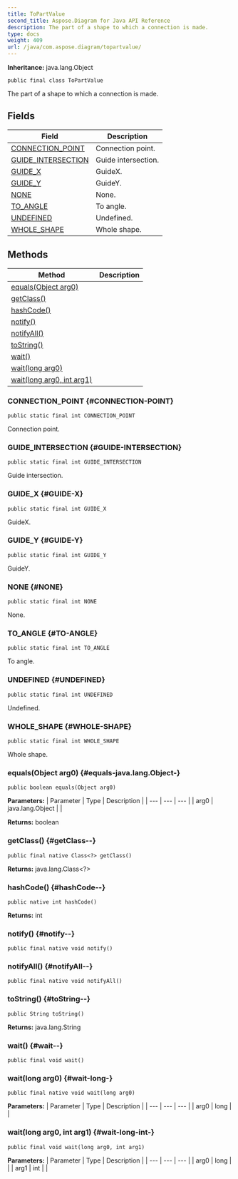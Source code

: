 ```yaml
---
title: ToPartValue
second_title: Aspose.Diagram for Java API Reference
description: The part of a shape to which a connection is made.
type: docs
weight: 409
url: /java/com.aspose.diagram/topartvalue/
---
```


**Inheritance:**
java.lang.Object
```
public final class ToPartValue
```

The part of a shape to which a connection is made.
## Fields

| Field | Description |
| --- | --- |
| [CONNECTION_POINT](#CONNECTION-POINT) | Connection point. |
| [GUIDE_INTERSECTION](#GUIDE-INTERSECTION) | Guide intersection. |
| [GUIDE_X](#GUIDE-X) | GuideX. |
| [GUIDE_Y](#GUIDE-Y) | GuideY. |
| [NONE](#NONE) | None. |
| [TO_ANGLE](#TO-ANGLE) | To angle. |
| [UNDEFINED](#UNDEFINED) | Undefined. |
| [WHOLE_SHAPE](#WHOLE-SHAPE) | Whole shape. |
## Methods

| Method | Description |
| --- | --- |
| [equals(Object arg0)](#equals-java.lang.Object-) |  |
| [getClass()](#getClass--) |  |
| [hashCode()](#hashCode--) |  |
| [notify()](#notify--) |  |
| [notifyAll()](#notifyAll--) |  |
| [toString()](#toString--) |  |
| [wait()](#wait--) |  |
| [wait(long arg0)](#wait-long-) |  |
| [wait(long arg0, int arg1)](#wait-long-int-) |  |
### CONNECTION_POINT {#CONNECTION-POINT}
```
public static final int CONNECTION_POINT
```


Connection point.

### GUIDE_INTERSECTION {#GUIDE-INTERSECTION}
```
public static final int GUIDE_INTERSECTION
```


Guide intersection.

### GUIDE_X {#GUIDE-X}
```
public static final int GUIDE_X
```


GuideX.

### GUIDE_Y {#GUIDE-Y}
```
public static final int GUIDE_Y
```


GuideY.

### NONE {#NONE}
```
public static final int NONE
```


None.

### TO_ANGLE {#TO-ANGLE}
```
public static final int TO_ANGLE
```


To angle.

### UNDEFINED {#UNDEFINED}
```
public static final int UNDEFINED
```


Undefined.

### WHOLE_SHAPE {#WHOLE-SHAPE}
```
public static final int WHOLE_SHAPE
```


Whole shape.

### equals(Object arg0) {#equals-java.lang.Object-}
```
public boolean equals(Object arg0)
```




**Parameters:**
| Parameter | Type | Description |
| --- | --- | --- |
| arg0 | java.lang.Object |  |

**Returns:**
boolean
### getClass() {#getClass--}
```
public final native Class<?> getClass()
```




**Returns:**
java.lang.Class<?>
### hashCode() {#hashCode--}
```
public native int hashCode()
```




**Returns:**
int
### notify() {#notify--}
```
public final native void notify()
```




### notifyAll() {#notifyAll--}
```
public final native void notifyAll()
```




### toString() {#toString--}
```
public String toString()
```




**Returns:**
java.lang.String
### wait() {#wait--}
```
public final void wait()
```




### wait(long arg0) {#wait-long-}
```
public final native void wait(long arg0)
```




**Parameters:**
| Parameter | Type | Description |
| --- | --- | --- |
| arg0 | long |  |

### wait(long arg0, int arg1) {#wait-long-int-}
```
public final void wait(long arg0, int arg1)
```




**Parameters:**
| Parameter | Type | Description |
| --- | --- | --- |
| arg0 | long |  |
| arg1 | int |  |

